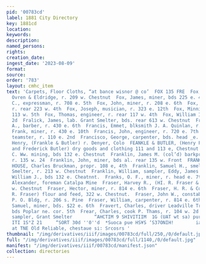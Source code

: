 ```yaml
---
pid: '00783cd'
label: 1881 City Directory
key: 1881cd
location: 
keywords: 
description: 
named_persons: 
rights: 
creation_date: 
ingest_date: '2023-08-09'
format: 
source: 
order: '783'
layout: cmhc_item
text: 'Carpets, Floor Cloths, “at bance wisnor @ co’  FOX 135 FRE  Fox, David F. bkkpr
  Ovren & Eldridge, r. 209 w. Chestnut  Fox, James, miner, bds 225 e. 4th  Fox, James
  C., expressman, r. 708 e. 5th  Fox, John, miner, r. 208 e. 6th  Fox, John H., teamster,
  r. rear 223 w. 4th  Fox, Joseph, musician, r. 323 e. 12th  Fox, Minnie Miss, r.
  113 w. 5th  Fox, Thomas, engineer, r. rear 117 w. 4th  Fox, William IT., 1364 w.
  2d  Fralick, James, lab. Grant Smelter, bds. rear 613 w. Chestnut  Francis, Edgar
  A., barber, r. 430 e. 6th  Francis, Emmet, blksmith J. A. Quinlan, r. 110 e. 2d  Francis,
  Frank, miner, r. 430 e. 10th  Francis, John, engineer, r. 720 e. 7th  Francis, Joseph,
  teamster, r. 110 e. 2nd  Francisco, George, carpenter, bds. head _e. 7th  Frankle,
  Henry, (Frankle & Butler) r. Denyer, Colo  FEANKLE & BUTLER, (Henry Frankle, Louis
  and Frederick Butler) dry goods and clothing 111 and 113 e, Chestnut  Franklin,
  C. Ww. mining, bds 132 e. Chestnut  Franklin, James M. (col’d) barkpr, W. El. Jones,
  r. 135 w. 24  Franklin, John, miner, bds al. rear 135 w. Front  FRANKLIN PRINTING
  HOUSE, Charles Bruckman, propr. 108 e, 4th  Franklin, Samuel H., smelter, Grant
  Smelter, r. 213 w. Chestnut  Franklin, William, sampler, Eddy, James & Co  Franklin,
  William J., bds 132 e. Cheatnnt.  Franks, O. F., miner, r. head e. 7th  Fraser,
  Alexander, foreman Catalpa Mine  Fraser, Harvey R., (HI. R. Fraser & Co.) r. 322
  w. Chestnut  Fraser, Hector, miner, r. 814 e. 6th  Fraser, H. R. & Co., (Harvey
  R. Fraser) flour and feed, 322 w. Chestnut.  Fraser, John W., constable, basement
  P. O. Bldg, r. 206 s. Pine  Fraser, William, carpenter, r. 814 e. 6th  Frasier,
  Samuel, miner, bds. $22 e. 6th  Fravert, Charles, driver Leadville Transfer Co.
  bds Poplar ne. cor. 5th  Frear, Charles, cook P. Thams, r. 104 w. 2d  Frear, George,
  sampler, Grant Smelter        “AHCTIM 9 SHIVITIIM  1G (UAT wt sa) pur semoxnuesy  "7200S
  ITI 1S°Z 21     “SORT 30d ''0''d  *Suoca pue HS¥S ‘S37ONIH!        iarge buyers
  at TNE Old Reliable, chestaue si: Srcosrs '
thumbnail: "/img/derivatives/iiif/images/00783cd/full/250,/0/default.jpg"
full: "/img/derivatives/iiif/images/00783cd/full/1140,/0/default.jpg"
manifest: "/img/derivatives/iiif/00783cd/manifest.json"
collection: directories
---
```


